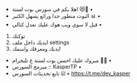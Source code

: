 - اهلا بكم في سورس بوت لستة 😻🎩 •
- البوت متطور جدا ورائع يسهل الكثير 📊 •
- قبل لا سوي ويب هوك عليك تعدل كتالي •
1) توكنك
2) ايديك داخل ملف settings
3) ايديك ومعرفك واسمك
- مبروك عليك احسن بوت لستة ع تليجرام 🌝💙 •
- مبرمج السورس :: KasperTP •
- تابع تحديثات السورس ☑️ •
https://t.me/dev_kasper
